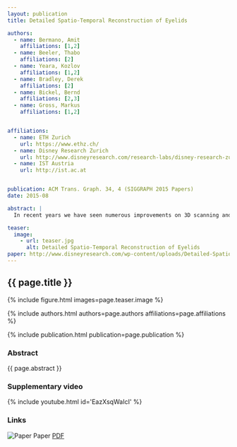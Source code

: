 ```yaml
---
layout: publication
title: Detailed Spatio-Temporal Reconstruction of Eyelids

authors:  
  - name: Bermano, Amit
    affiliations: [1,2]
  - name: Beeler, Thabo
    affiliations: [2]
  - name: Yeara, Kozlov
    affiliations: [1,2]
  - name: Bradley, Derek
    affiliations: [2]
  - name: Bickel, Bernd
    affiliations: [2,3]
  - name: Gross, Markus
    affiliations: [1,2]


affiliations:
  - name: ETH Zurich
    url: https://www.ethz.ch/
  - name: Disney Research Zurich
    url: http://www.disneyresearch.com/research-labs/disney-research-zurich/
  - name: IST Austria
    url: http://ist.ac.at


publication: ACM Trans. Graph. 34, 4 (SIGGRAPH 2015 Papers)
date: 2015-08

abstract: |
  In recent years we have seen numerous improvements on 3D scanning and tracking of human faces, greatly advancing the creation of digital doubles for film and video games. However, despite the high-resolution quality of the reconstruction approaches available, current methods are unable to capture one of the most important regions of the face – the eye region. In this work we present the first method for detailed spatio-temporal reconstruction of eyelids. Tracking and reconstructing eyelids is extremely challenging, as this region exhibits very complex and unique skin deformation where skin is folded under while opening the eye. Furthermore, eyelids are often only partially visible and obstructed due to selfocclusion and eyelashes. Our approach is to combine a geometric deformation model with image data, leveraging multi-view stereo, optical flow, contour tracking and wrinkle detection from local skin appearance. Our deformation model serves as a prior that enables reconstruction of eyelids even under strong self-occlusions caused by rolling and folding skin as the eye opens and closes. The output is a person-specific, time-varying eyelid reconstruction with anatomically plausible deformations. Our high-resolution detailed eyelids couple naturally with current facial performance capture approaches. As a result, our method can largely increase the fidelity of facial capture and the creation of digital doubles.

teaser:
  image:
    - url: teaser.jpg
      alt: Detailed Spatio-Temporal Reconstruction of Eyelids
paper: http://www.disneyresearch.com/wp-content/uploads/Detailed-Spatio-Temporal-Reconstruction-of-Eyelids-Paper.pdf
---
```


## {{ page.title }}

{% include figure.html images=page.teaser.image %}

{% include authors.html authors=page.authors affiliations=page.affiliations %}

{% include publication.html publication=page.publication %}

### Abstract

{{ page.abstract }}

### Supplementary video

{% include youtube.html id='EazXsqWaIcI' %}

### Links

![Paper](paper.jpg) Paper [PDF]({{page.paper}})